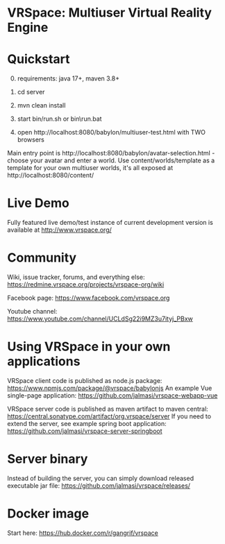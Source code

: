 # VRSpace: Multiuser Virtual Reality Engine

# Quickstart

0) requirements: java 17+, maven 3.8+

1) cd server

2) mvn clean install

3) start bin/run.sh or bin\run.bat

4) open http://localhost:8080/babylon/multiuser-test.html with TWO browsers

Main entry point is http://localhost:8080/babylon/avatar-selection.html - choose your avatar and enter a world.
Use content/worlds/template as a template for your own multiuser worlds, it's all exposed at http://localhost:8080/content/

# Live Demo

Fully featured live demo/test instance of current development version is available at http://www.vrspace.org/

# Community

Wiki, issue tracker, forums, and everything else: https://redmine.vrspace.org/projects/vrspace-org/wiki

Facebook page: https://www.facebook.com/vrspace.org

Youtube channel: https://www.youtube.com/channel/UCLdSg22i9MZ3u7ityj_PBxw

# Using VRSpace in your own applications

VRSpace client code is published as node.js package: https://www.npmjs.com/package/@vrspace/babylonjs
An example Vue single-page application: https://github.com/jalmasi/vrspace-webapp-vue

VRSpace server code is published as maven artifact to maven central: https://central.sonatype.com/artifact/org.vrspace/server
If you need to extend the server, see example spring boot application: https://github.com/jalmasi/vrspace-server-springboot

# Server binary

Instead of building the server, you can simply download released executable jar file: https://github.com/jalmasi/vrspace/releases/

# Docker image

Start here: https://hub.docker.com/r/gangrif/vrspace